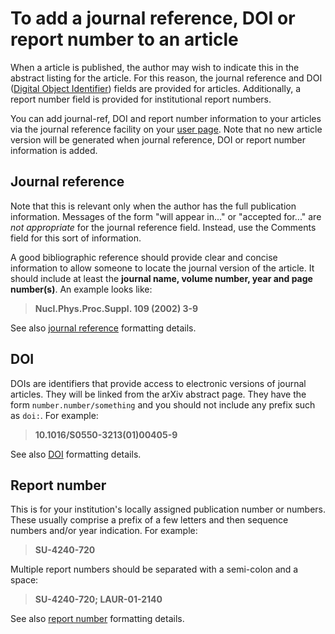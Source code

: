 To add a journal reference, DOI or report number to an article
==============================================================

When a article is published, the author may wish to indicate this in the
abstract listing for the article. For this reason, the journal reference
and DOI ([Digital Object Identifier](http://www.doi.org/)) fields are
provided for articles. Additionally, a report number field is provided
for institutional report numbers.

You can add journal-ref, DOI and report number information to your
articles via the journal reference facility on your [user
page](http://arxiv.org/jref). Note that no new article version will be
generated when journal reference, DOI or report number information is
added.

Journal reference
-----------------

Note that this is relevant only when the author has the full publication
information. Messages of the form "will appear in..." or "accepted
for..." are *not appropriate* for the journal reference field. Instead,
use the Comments field for this sort of information.

A good bibliographic reference should provide clear and concise
information to allow someone to locate the journal version of the
article. It should include at least the **journal name, volume number,
year and page number(s)**. An example looks like:

> **Nucl.Phys.Proc.Suppl. 109 (2002) 3-9**

See also [journal reference](prep.md#journal) formatting details.

DOI
---

DOIs are identifiers that provide access to electronic versions of
journal articles. They will be linked from the arXiv abstract page. They
have the form `number.number/something` and you should not include any
prefix such as `doi:`. For example:

> **10.1016/S0550-3213(01)00405-9**

See also [DOI](prep.md#doi) formatting details.

Report number
-------------

This is for your institution's locally assigned publication number or
numbers. These usually comprise a prefix of a few letters and then
sequence numbers and/or year indication. For example:

> **SU-4240-720**

Multiple report numbers should be separated with a semi-colon and a
space:

> **SU-4240-720; LAUR-01-2140**

See also [report number](prep.md#report) formatting details.
